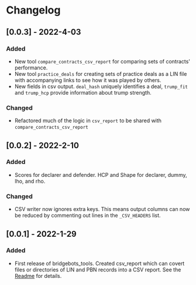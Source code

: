 # Changelog

## [0.0.3] - 2022-4-03
### Added
- New tool `compare_contracts_csv_report` for comparing sets of contracts' performance.
- New tool `practice_deals` for creating sets of practice deals as a LIN file with accompanying links to see how it was played by others. 
- New fields in csv output. `deal_hash` uniquely identifies a deal, `trump_fit` and `trump_hcp` provide information about trump strength.
### Changed
- Refactored much of the logic in `csv_report` to be shared with `compare_contracts_csv_report`

## [0.0.2] - 2022-2-10
### Added
- Scores for declarer and defender. HCP and Shape for declarer, dummy, lho, and rho.
### Changed
- CSV writer now ignores extra keys. This means output columns can now be reduced by commenting out lines in the `_CSV_HEADERS` list.

## [0.0.1] - 2022-1-29
### Added
- First release of bridgebots_tools. Created csv_report which can covert files or directories of LIN and PBN records into a CSV report. See the [Readme](README.md) for details.